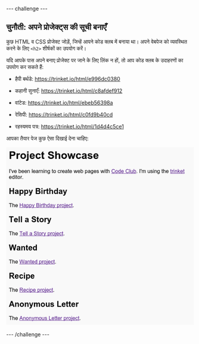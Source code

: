 --- challenge ---
## चुनौती: अपने प्रोजेक्ट्स की सूची बनाएँ

कुछ HTML व CSS प्रोजेक्ट जोड़ें, जिन्हें आपने कोड क्लब में बनाया था। अपने वेबपेज को व्यवस्थित करने के लिए `<h2>` शीर्षकों का उपयोग करें।

यदि आपके पास अपने बनाए प्रोजेक्ट पर जाने के लिए लिंक न हों, तो आप कोड क्लब के उदाहरणों का उपयोग कर सकते हैं:

+ हैपी बर्थडे: <a href="https://trinket.io/html/e996dc0380">https://trinket.io/html/e996dc0380</a>

+ कहानी सुनाएँ: <a href="https://trinket.io/html/c8afdef912">https://trinket.io/html/c8afdef912</a>

+ वांटेड: <a href="https://trinket.io/html/ebeb56398a">https://trinket.io/html/ebeb56398a</a>

+ रेसिपी: <a href="https://trinket.io/html/c0fd9b40cd">https://trinket.io/html/c0fd9b40cd</a>

+ रहस्यमय पत्र: <a href="https://trinket.io/html/1d4d4c5ce1">https://trinket.io/html/1d4d4c5ce1</a>

आपका तैयार पेज कुछ ऐसा दिखाई देना चाहिए:

![screenshot](images/showcase-h2-projects.png)




--- /challenge ---